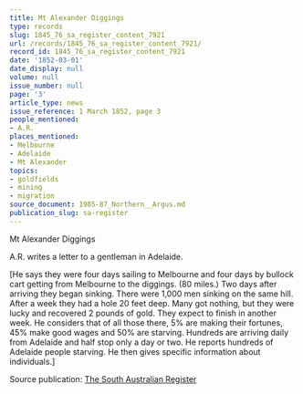 ```yaml
---
title: Mt Alexander Diggings
type: records
slug: 1845_76_sa_register_content_7921
url: /records/1845_76_sa_register_content_7921/
record_id: 1845_76_sa_register_content_7921
date: '1852-03-01'
date_display: null
volume: null
issue_number: null
page: '3'
article_type: news
issue_reference: 1 March 1852, page 3
people_mentioned:
- A.R.
places_mentioned:
- Melbourne
- Adelaide
- Mt Alexander
topics:
- goldfields
- mining
- migration
source_document: 1985-87_Northern__Argus.md
publication_slug: sa-register
---
```


Mt Alexander Diggings

A.R. writes a letter to a gentleman in Adelaide.

[He says they were four days sailing to Melbourne and four days by bullock cart getting from Melbourne to the diggings.  (80 miles.)  Two days after arriving they began sinking.  There were 1,000 men sinking on the same hill.  After a week they had a hole 20 feet deep.  Many got nothing, but they were lucky and recovered 2 pounds of gold.  They expect to finish in another week.  He considers that of all those there, 5% are making their fortunes, 45% make good wages and 50% are starving.  Hundreds are arriving daily from Adelaide and half stop only a day or two.  He reports hundreds of Adelaide people starving.  He then gives specific information about individuals.]

Source publication: [The South Australian Register](/publications/sa-register/)
